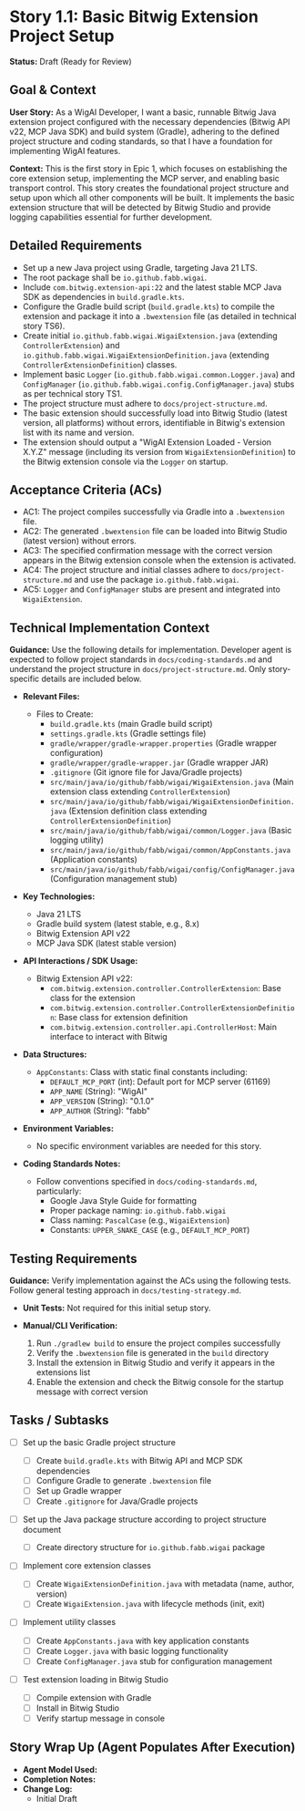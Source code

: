# Story 1.1: Basic Bitwig Extension Project Setup

**Status:** Draft (Ready for Review)

## Goal & Context

**User Story:** As a WigAI Developer, I want a basic, runnable Bitwig Java extension project configured with the necessary dependencies (Bitwig API v22, MCP Java SDK) and build system (Gradle), adhering to the defined project structure and coding standards, so that I have a foundation for implementing WigAI features.

**Context:** This is the first story in Epic 1, which focuses on establishing the core extension setup, implementing the MCP server, and enabling basic transport control. This story creates the foundational project structure and setup upon which all other components will be built. It implements the basic extension structure that will be detected by Bitwig Studio and provide logging capabilities essential for further development.

## Detailed Requirements

-   Set up a new Java project using Gradle, targeting Java 21 LTS.
-   The root package shall be `io.github.fabb.wigai`.
-   Include `com.bitwig.extension-api:22` and the latest stable MCP Java SDK as dependencies in `build.gradle.kts`.
-   Configure the Gradle build script (`build.gradle.kts`) to compile the extension and package it into a `.bwextension` file (as detailed in technical story TS6).
-   Create initial `io.github.fabb.wigai.WigaiExtension.java` (extending `ControllerExtension`) and `io.github.fabb.wigai.WigaiExtensionDefinition.java` (extending `ControllerExtensionDefinition`) classes.
-   Implement basic `Logger` (`io.github.fabb.wigai.common.Logger.java`) and `ConfigManager` (`io.github.fabb.wigai.config.ConfigManager.java`) stubs as per technical story TS1.
-   The project structure must adhere to `docs/project-structure.md`.
-   The basic extension should successfully load into Bitwig Studio (latest version, all platforms) without errors, identifiable in Bitwig's extension list with its name and version.
-   The extension should output a "WigAI Extension Loaded - Version X.Y.Z" message (including its version from `WigaiExtensionDefinition`) to the Bitwig extension console via the `Logger` on startup.

## Acceptance Criteria (ACs)

-   AC1: The project compiles successfully via Gradle into a `.bwextension` file.
-   AC2: The generated `.bwextension` file can be loaded into Bitwig Studio (latest version) without errors.
-   AC3: The specified confirmation message with the correct version appears in the Bitwig extension console when the extension is activated.
-   AC4: The project structure and initial classes adhere to `docs/project-structure.md` and use the package `io.github.fabb.wigai`.
-   AC5: `Logger` and `ConfigManager` stubs are present and integrated into `WigaiExtension`.

## Technical Implementation Context

**Guidance:** Use the following details for implementation. Developer agent is expected to follow project standards in `docs/coding-standards.md` and understand the project structure in `docs/project-structure.md`. Only story-specific details are included below.

-   **Relevant Files:**

    -   Files to Create:
        -   `build.gradle.kts` (main Gradle build script)
        -   `settings.gradle.kts` (Gradle settings file)
        -   `gradle/wrapper/gradle-wrapper.properties` (Gradle wrapper configuration)
        -   `gradle/wrapper/gradle-wrapper.jar` (Gradle wrapper JAR)
        -   `.gitignore` (Git ignore file for Java/Gradle projects)
        -   `src/main/java/io/github/fabb/wigai/WigaiExtension.java` (Main extension class extending `ControllerExtension`)
        -   `src/main/java/io/github/fabb/wigai/WigaiExtensionDefinition.java` (Extension definition class extending `ControllerExtensionDefinition`)
        -   `src/main/java/io/github/fabb/wigai/common/Logger.java` (Basic logging utility)
        -   `src/main/java/io/github/fabb/wigai/common/AppConstants.java` (Application constants)
        -   `src/main/java/io/github/fabb/wigai/config/ConfigManager.java` (Configuration management stub)

-   **Key Technologies:**

    -   Java 21 LTS
    -   Gradle build system (latest stable, e.g., 8.x)
    -   Bitwig Extension API v22
    -   MCP Java SDK (latest stable version)

-   **API Interactions / SDK Usage:**

    -   Bitwig Extension API v22:
        -   `com.bitwig.extension.controller.ControllerExtension`: Base class for the extension
        -   `com.bitwig.extension.controller.ControllerExtensionDefinition`: Base class for extension definition
        -   `com.bitwig.extension.controller.api.ControllerHost`: Main interface to interact with Bitwig

-   **Data Structures:**

    -   `AppConstants`: Class with static final constants including:
        -   `DEFAULT_MCP_PORT` (int): Default port for MCP server (61169)
        -   `APP_NAME` (String): "WigAI"
        -   `APP_VERSION` (String): "0.1.0"
        -   `APP_AUTHOR` (String): "fabb"

-   **Environment Variables:**

    -   No specific environment variables are needed for this story.

-   **Coding Standards Notes:**

    -   Follow conventions specified in `docs/coding-standards.md`, particularly:
        -   Google Java Style Guide for formatting
        -   Proper package naming: `io.github.fabb.wigai`
        -   Class naming: `PascalCase` (e.g., `WigaiExtension`)
        -   Constants: `UPPER_SNAKE_CASE` (e.g., `DEFAULT_MCP_PORT`)

## Testing Requirements

**Guidance:** Verify implementation against the ACs using the following tests. Follow general testing approach in `docs/testing-strategy.md`.

-   **Unit Tests:** Not required for this initial setup story.

-   **Manual/CLI Verification:**
    1. Run `./gradlew build` to ensure the project compiles successfully
    2. Verify the `.bwextension` file is generated in the `build` directory
    3. Install the extension in Bitwig Studio and verify it appears in the extensions list
    4. Enable the extension and check the Bitwig console for the startup message with correct version

## Tasks / Subtasks

-   [ ] Set up the basic Gradle project structure

    -   [ ] Create `build.gradle.kts` with Bitwig API and MCP SDK dependencies
    -   [ ] Configure Gradle to generate `.bwextension` file
    -   [ ] Set up Gradle wrapper
    -   [ ] Create `.gitignore` for Java/Gradle projects

-   [ ] Set up the Java package structure according to project structure document

    -   [ ] Create directory structure for `io.github.fabb.wigai` package

-   [ ] Implement core extension classes

    -   [ ] Create `WigaiExtensionDefinition.java` with metadata (name, author, version)
    -   [ ] Create `WigaiExtension.java` with lifecycle methods (init, exit)

-   [ ] Implement utility classes

    -   [ ] Create `AppConstants.java` with key application constants
    -   [ ] Create `Logger.java` with basic logging functionality
    -   [ ] Create `ConfigManager.java` stub for configuration management

-   [ ] Test extension loading in Bitwig Studio
    -   [ ] Compile extension with Gradle
    -   [ ] Install in Bitwig Studio
    -   [ ] Verify startup message in console

## Story Wrap Up (Agent Populates After Execution)

-   **Agent Model Used:**
-   **Completion Notes:**
-   **Change Log:**
    -   Initial Draft
